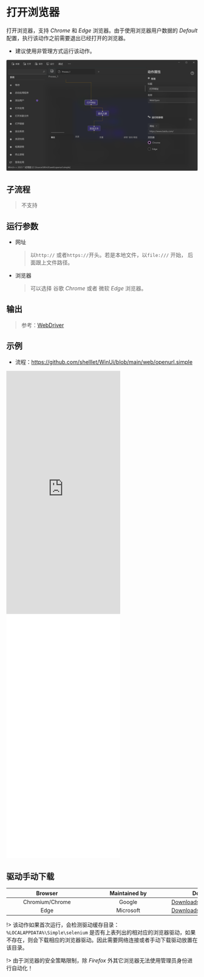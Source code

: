 # 打开浏览器

打开浏览器，支持 _Chrome_ 和 *Edge* 浏览器。由于使用浏览器用户数据的 *Default* 配置，执行该动作之前需要退出已经打开的浏览器。

* 建议使用非管理方式运行该动作。

![WebOpen](./images/01.png ":size=90%")

## 子流程

> 不支持

## 运行参数

- 网址
  > 以`http://` 或者`https://`开头。若是本地文件，以`file:///` 开始， 后面跟上文件路径。
- 浏览器
  > 可以选择 谷歌 _Chrome_ 或者 微软 _Edge_ 浏览器。

## 输出
> 参考：[WebDriver](./types/WebDriver.md)

## 示例
* 流程：https://github.com/shelllet/WinUi/blob/main/web/openurl.simple

<iframe type="text/html" height="640px" src="https://www.youtube.com/embed/48Rh_ObzGK0" frameborder="0"></iframe>

<iframe src="//player.bilibili.com/player.html?bvid=BV1aZ421J7FN&page=1&autoplay=0" height='640px' scrolling="no" frameborder="no" framespacing="0" allowfullscreen="true"></iframe>

## 驱动手动下载

| <div style="width:200px">Browser</div> | <div style="width:200px">Maintained by</div> | <div style="width:200px">Download by</div>                                         |
| :------------------------------------: | :------------------------------------------: | ---------------------------------------------------------------------------------- |
|            Chromium/Chrome             |                    Google                    | [Downloads](https://chromedriver.chromium.org/downloads)                           |
|                  Edge                  |                  Microsoft                   | [Downloads](https://developer.microsoft.com/en-us/microsoft-edge/tools/webdriver/) |

!> 该动作如果首次运行，会检测驱动缓存目录：`%LOCALAPPDATA%\Simple\selenium` 是否有上表列出的相对应的浏览器驱动，如果不存在，则会下载相应的浏览器驱动。因此需要网络连接或者手动下载驱动放置在该目录。


!> 由于浏览器的安全策略限制，除 *Firefox* 外其它浏览器无法使用管理员身份进行自动化！